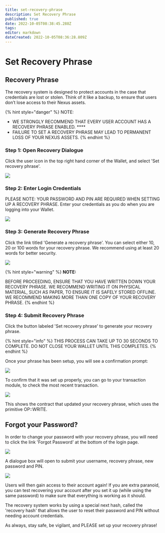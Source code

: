 ```yaml
---
title: set-recovery-phrase
description: Set Recovery Phrase
published: true
date: 2022-10-05T08:38:45.288Z
tags: 
editor: markdown
dateCreated: 2022-10-05T08:36:28.809Z
---
```


# Set Recovery Phrase

## Recovery Phrase

The recovery system is designed to protect accounts in the case that credentials are lost or stolen. Think of it like a backup, to ensure that users don’t lose access to their Nexus assets.&#x20;

{% hint style="danger" %}
NOTE:

* WE STRONGLY RECOMMEND THAT EVERY USER ACCOUNT HAS A RECOVERY PHRASE ENABLED. ****&#x20;
* FAILURE TO SET A RECOVERY PHRASE MAY LEAD TO PERMANENT LOSS OF YOUR NEXUS ASSETS.
{% endhint %}

### **Step 1: Open Recovery Dialogue**

Click the user icon in the top right hand corner of the Wallet, and select 'Set recovery phrase'.

![](https://nexus.io/ResourceHub/images/guide/recovery1.png)

### **Step 2: Enter Login Credentials**

PLEASE NOTE: YOUR PASSWORD AND PIN ARE REQUIRED WHEN SETTING UP A RECOVERY PHRASE. Enter your credentials as you do when you are logging into your Wallet.

![](https://nexus.io/ResourceHub/images/guide/recovery2.png)

### **Step 3: Generate Recovery Phrase**

Click the link titled 'Generate a recovery phrase'. You can select either 10, 20 or 100 words for your recovery phrase. We recommend using at least 20 words for better security.

![](https://nexus.io/ResourceHub/images/guide/recovery3.png)

{% hint style="warning" %}
**NOTE:**&#x20;

BEFORE PROCEEDING, ENSURE THAT YOU HAVE WRITTEN DOWN YOUR RECOVERY PHRASE. WE RECOMMEND WRITING IT ON PHYSICAL MATERIAL, SUCH AS PAPER, TO ENSURE IT IS SAFELY STORED OFFLINE. WE RECOMMEND MAKING MORE THAN ONE COPY OF YOUR RECOVERY PHRASE.
{% endhint %}

### **Step 4: Submit Recovery Phrase**

Click the button labeled 'Set recovery phrase' to generate your recovery phrase.&#x20;

{% hint style="info" %}
THIS PROCESS CAN TAKE UP TO 30 SECONDS TO COMPLETE. DO NOT CLOSE YOUR WALLET UNTIL THIS COMPLETES.
{% endhint %}

Once your phrase has been setup, you will see a confirmation prompt:

![](https://nexus.io/ResourceHub/images/guide/recovery4.png)

To confirm that it was set up properly, you can go to your transaction module, to check the most recent transaction.

![](https://nexus.io/ResourceHub/images/guide/recovery5.png)

This shows the contract that updated your recovery phrase, which uses the primitive OP::WRITE.

## **Forgot your Password?**

In order to change your password with your recovery phrase, you will need to click the link 'Forgot Password' at the bottom of the login page.

![](https://nexus.io/ResourceHub/images/guide/recovery6.png)

A dialogue box will open to submit your username, recovery phrase, new password and PIN.

![](https://nexus.io/ResourceHub/images/guide/recovery7.png)

Users will then gain access to their account again! If you are extra paranoid, you can test recovering your account after you set it up (while using the same password) to make sure that everything is working as it should.

The recovery system works by using a special next hash, called the 'recovery hash' that allows the user to reset their password and PIN without needing account credentials.

As always, stay safe, be vigilant, and PLEASE set up your recovery phrase!
